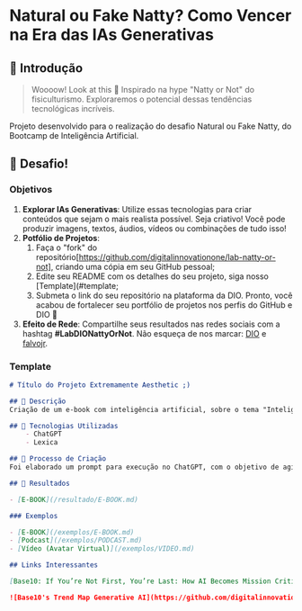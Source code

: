 # Natural ou Fake Natty? Como Vencer na Era das IAs Generativas

## 🚀 Introdução

> Woooow! Look at this 👀
Inspirado na hype "Natty or Not" do fisiculturismo. Exploraremos o potencial dessas tendências tecnológicas incríveis.

Projeto desenvolvido para o realização do desafio Natural ou Fake Natty, do Bootcamp de Inteligência Artificial.

## 🎯 Desafio!

### Objetivos

1. **Explorar IAs Generativas**: Utilize essas tecnologias para criar conteúdos que sejam o mais realista possível. Seja criativo! Você pode produzir imagens, textos, áudios, vídeos ou combinações de tudo isso!
1. **Potfólio de Projetos**:
    1. Faça o "fork" do repositório[https://github.com/digitalinnovationone/lab-natty-or-not], criando uma cópia em seu GitHub pessoal;
    2. Edite seu README com os detalhes do seu projeto, siga nosso [Template](#template;
    3. Submeta o link do seu repositório na plataforma da DIO. Pronto, você acabou de fortalecer seu portfólio de projetos nos perfis do GitHub e DIO 🚀
2. **Efeito de Rede**: Compartilhe seus resultados nas redes sociais com a hashtag **#LabDIONattyOrNot**. Não esqueça de nos marcar: [DIO](https://www.linkedin.com/school/dio-makethechange) e [falvojr](https://www.linkedin.com/in/falvojr).

### Template

```markdown
# Título do Projeto Extremamente Aesthetic ;)

## 📒 Descrição
Criação de um e-book com inteligência artificial, sobre o tema "Inteligência Artificial no Dia a Dia". 

## 🤖 Tecnologias Utilizadas
    - ChatGPT
    - Lexica

## 🧐 Processo de Criação
Foi elaborado um prompt para execução no ChatGPT, com o objetivo de agir como um redator de e-book, com o objetivo de explicar o tema para uma criança de 10 anos de idade.

## 🚀 Resultados

- [E-BOOK](/resultado/E-BOOK.md)

### Exemplos

- [E-BOOK](/exemplos/E-BOOK.md)
- [Podcast](/exemplos/PODCAST.md)
- [Vídeo (Avatar Virtual)](/exemplos/VIDEO.md)

## Links Interessantes

[Base10: If You’re Not First, You’re Last: How AI Becomes Mission Critical](https://base10.vc/post/generative-ai-mission-critical/)

![Base10's Trend Map Generative AI](https://github.com/digitalinnovationone/lab-natty-or-not/assets/730492/f4df26e8-f8f7-4419-8252-c69d73ea930c)
